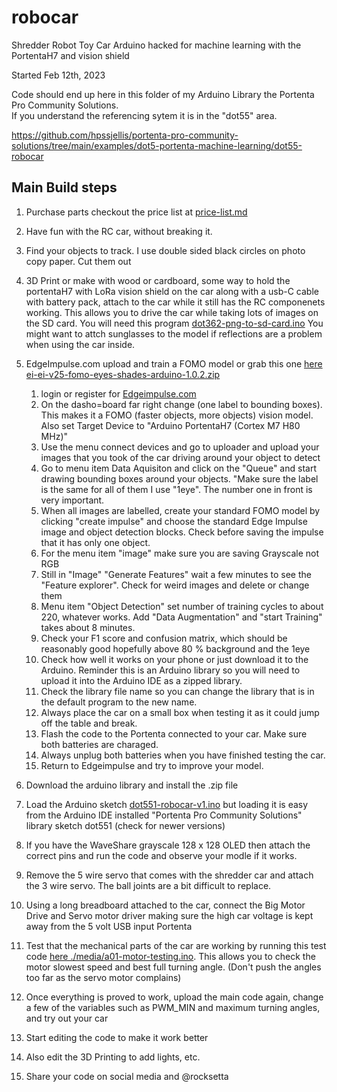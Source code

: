# robocar
Shredder Robot Toy Car Arduino hacked for machine learning with the PortentaH7 and vision shield



Started Feb 12th, 2023



Code should end up here in this folder of my Arduino Library the Portenta Pro Community Solutions.  
If you understand the referencing sytem it is in the "dot55" area.

https://github.com/hpssjellis/portenta-pro-community-solutions/tree/main/examples/dot5-portenta-machine-learning/dot55-robocar




## Main Build steps

1. Purchase parts checkout the price list at [price-list.md](price-list.md)
2. Have fun with the RC car, without breaking it.
3. Find your objects to track. I use double sided black circles on photo copy paper. Cut them out 
4. 3D Print or make with wood or cardboard, some way to hold the portentaH7 with LoRa vision shield on the car along with a usb-C cable with battery pack, attach to the car while it still has the RC componenets working. This allows you to drive the car while taking lots of images on the SD card. You will need this program [dot362-png-to-sd-card.ino](https://github.com/hpssjellis/portenta-pro-community-solutions/blob/main/examples/dot3-portenta-vision-shields/dot36-camera-png-to-web/dot362-png-to-sd-card/dot362-png-to-sd-card.ino) You might want to attch sunglasses to the model if reflections are a problem when using the car inside.

5. EdgeImpulse.com upload and train a FOMO model or grab this one [here ei-ei-v25-fomo-eyes-shades-arduino-1.0.2.zip](https://github.com/hpssjellis/portenta-pro-community-solutions/blob/main/zipped-libraries/edge-Impulse/arduino-exported/Portenta-Camera/ei-ei-v25-fomo-eyes-shades-arduino-1.0.2.zip)
      1. login or register for [Edgeimpulse.com](Edgeimpulse.com)
      2. On the dasho=board far right change (one label to bounding boxes). This makes it a FOMO  (faster objects, more objects) vision model. Also set Target Device to "Arduino PortentaH7 (Cortex M7 H80 MHz)" 
      3. Use the menu connect devices and go to uploader and upload your images that you took of the car driving around your object to detect
      4. Go to menu item Data Aquisiton and click on the "Queue" and start drawing bounding boxes around your objects. "Make sure the label is the same for all of them I use "1eye". The number one in front is very important. 
      5. When all images are labelled, create your standard FOMO model by clicking "create impulse" and choose the standard Edge Impulse image and object detection blocks. Check before saving the impulse that it has only one object.
      6. For the menu item "image" make sure you are saving Grayscale not RGB 
      6. Still in "Image" "Generate Features" wait a few minutes to see the "Feature explorer". Check for weird images and delete or change them
      7. Menu item "Object Detection" set number of training cycles to about 220, whatever works. Add "Data Augmentation" and "start Training" takes about 8 minutes.  
      8. Check your F1 score and confusion matrix, which should be reasonably good hopefully above 80 % background and the 1eye
      9. Check how well it works on your phone or just download it to the Arduino. Reminder this is an Arduino library so you will need to  upload it into the Arduino IDE as a zipped library.
      10. Check the library file name so you can change the library that is in the default program to the new name.
      11. Always place the car on a small box when testing it as it could jump off the table and break.
      12. Flash the code to the Portenta connected to your car. Make sure both batteries are charaged. 
      13. Always unplug both batteries when you have finished testing the car.
      14. Return to Edgeimpulse and try to improve your model.
7. Download the arduino library and install the .zip file
8. Load the Arduino sketch [dot551-robocar-v1.ino](https://github.com/hpssjellis/portenta-pro-community-solutions/blob/main/examples/dot5-portenta-machine-learning/dot55-robocar/dot551-robocar-v1/dot551-robocar-v1.ino) but loading it is easy from the Arduino IDE installed "Portenta Pro Community Solutions" library sketch dot551 (check for newer versions)
9. If you have the WaveShare grayscale 128 x 128 OLED then attach the correct pins and run the code and observe your modle if it works.
10. Remove the 5 wire servo that comes with the shredder car and attach the 3 wire servo. The ball joints are a bit difficult to replace.
11. Using a long breadboard attached to the car, connect the Big Motor Drive and Servo motor driver making sure the high car voltage is kept away from the 5 volt USB input Portenta
12. Test that the mechanical parts of the car are working by running this test code [here ./media/a01-motor-testing.ino](./media/a01-motor-testing.ino). This allows you to check the motor slowest speed and best full turning angle. (Don't push the angles too far as the servo motor complains)
13. Once everything is proved to work, upload the main code again, change a few of the variables such as PWM_MIN and maximum turning angles, and try out your car
14. Start editing the code to make it work better
15. Also edit the 3D Printing to add lights, etc.
16. Share your code on social media and @rocksetta 
 







